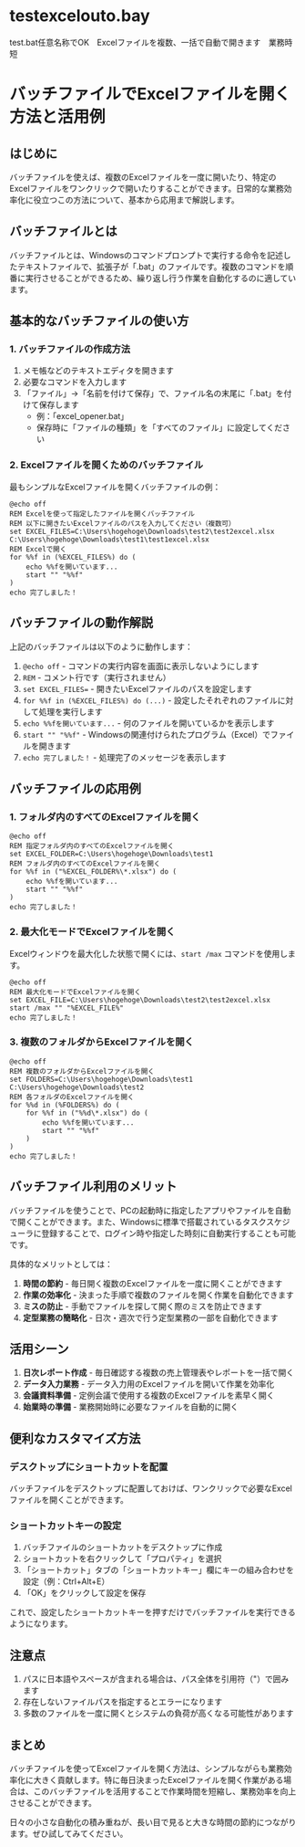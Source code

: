 # testexcelouto.bay
test.bat任意名称でOK　Excelファイルを複数、一括で自動で開きます　業務時短

# バッチファイルでExcelファイルを開く方法と活用例

## はじめに

バッチファイルを使えば、複数のExcelファイルを一度に開いたり、特定のExcelファイルをワンクリックで開いたりすることができます。日常的な業務効率化に役立つこの方法について、基本から応用まで解説します。

## バッチファイルとは

バッチファイルとは、Windowsのコマンドプロンプトで実行する命令を記述したテキストファイルで、拡張子が「.bat」のファイルです。複数のコマンドを順番に実行させることができるため、繰り返し行う作業を自動化するのに適しています。

## 基本的なバッチファイルの使い方

### 1. バッチファイルの作成方法

1. メモ帳などのテキストエディタを開きます
2. 必要なコマンドを入力します
3. 「ファイル」→「名前を付けて保存」で、ファイル名の末尾に「.bat」を付けて保存します
   * 例：「excel_opener.bat」
   * 保存時に「ファイルの種類」を「すべてのファイル」に設定してください

### 2. Excelファイルを開くためのバッチファイル

最もシンプルなExcelファイルを開くバッチファイルの例：

```batch
@echo off
REM Excelを使って指定したファイルを開くバッチファイル
REM 以下に開きたいExcelファイルのパスを入力してください（複数可）
set EXCEL_FILES=C:\Users\hogehoge\Downloads\test2\test2excel.xlsx C:\Users\hogehoge\Downloads\test1\test1excel.xlsx
REM Excelで開く
for %%f in (%EXCEL_FILES%) do (
    echo %%fを開いています...
    start "" "%%f"
)
echo 完了しました！
```

## バッチファイルの動作解説

上記のバッチファイルは以下のように動作します：

1. `@echo off` - コマンドの実行内容を画面に表示しないようにします
2. `REM` - コメント行です（実行されません）
3. `set EXCEL_FILES=` - 開きたいExcelファイルのパスを設定します
4. `for %%f in (%EXCEL_FILES%) do (...)` - 設定したそれぞれのファイルに対して処理を実行します
5. `echo %%fを開いています...` - 何のファイルを開いているかを表示します
6. `start "" "%%f"` - Windowsの関連付けられたプログラム（Excel）でファイルを開きます
7. `echo 完了しました！` - 処理完了のメッセージを表示します

## バッチファイルの応用例

### 1. フォルダ内のすべてのExcelファイルを開く

```batch
@echo off
REM 指定フォルダ内のすべてのExcelファイルを開く
set EXCEL_FOLDER=C:\Users\hogehoge\Downloads\test1
REM フォルダ内のすべてのExcelファイルを開く
for %%f in ("%EXCEL_FOLDER%\*.xlsx") do (
    echo %%fを開いています...
    start "" "%%f"
)
echo 完了しました！
```

### 2. 最大化モードでExcelファイルを開く

Excelウィンドウを最大化した状態で開くには、`start /max` コマンドを使用します。

```batch
@echo off
REM 最大化モードでExcelファイルを開く
set EXCEL_FILE=C:\Users\hogehoge\Downloads\test2\test2excel.xlsx
start /max "" "%EXCEL_FILE%"
echo 完了しました！
```

### 3. 複数のフォルダからExcelファイルを開く

```batch
@echo off
REM 複数のフォルダからExcelファイルを開く
set FOLDERS=C:\Users\hogehoge\Downloads\test1 C:\Users\hogehoge\Downloads\test2
REM 各フォルダのExcelファイルを開く
for %%d in (%FOLDERS%) do (
    for %%f in ("%%d\*.xlsx") do (
        echo %%fを開いています...
        start "" "%%f"
    )
)
echo 完了しました！
```

## バッチファイル利用のメリット

バッチファイルを使うことで、PCの起動時に指定したアプリやファイルを自動で開くことができます。また、Windowsに標準で搭載されているタスクスケジューラに登録することで、ログイン時や指定した時刻に自動実行することも可能です。

具体的なメリットとしては：

1. **時間の節約** - 毎日開く複数のExcelファイルを一度に開くことができます
2. **作業の効率化** - 決まった手順で複数のファイルを開く作業を自動化できます
3. **ミスの防止** - 手動でファイルを探して開く際のミスを防止できます
4. **定型業務の簡略化** - 日次・週次で行う定型業務の一部を自動化できます

## 活用シーン

1. **日次レポート作成** - 毎日確認する複数の売上管理表やレポートを一括で開く
2. **データ入力業務** - データ入力用のExcelファイルを開いて作業を効率化
3. **会議資料準備** - 定例会議で使用する複数のExcelファイルを素早く開く
4. **始業時の準備** - 業務開始時に必要なファイルを自動的に開く

## 便利なカスタマイズ方法

### デスクトップにショートカットを配置

バッチファイルをデスクトップに配置しておけば、ワンクリックで必要なExcelファイルを開くことができます。

### ショートカットキーの設定

1. バッチファイルのショートカットをデスクトップに作成
2. ショートカットを右クリックして「プロパティ」を選択
3. 「ショートカット」タブの「ショートカットキー」欄にキーの組み合わせを設定（例：Ctrl+Alt+E）
4. 「OK」をクリックして設定を保存

これで、設定したショートカットキーを押すだけでバッチファイルを実行できるようになります。

## 注意点

1. パスに日本語やスペースが含まれる場合は、パス全体を引用符（"）で囲みます
2. 存在しないファイルパスを指定するとエラーになります
3. 多数のファイルを一度に開くとシステムの負荷が高くなる可能性があります

## まとめ

バッチファイルを使ってExcelファイルを開く方法は、シンプルながらも業務効率化に大きく貢献します。特に毎日決まったExcelファイルを開く作業がある場合は、このバッチファイルを活用することで作業時間を短縮し、業務効率を向上させることができます。

日々の小さな自動化の積み重ねが、長い目で見ると大きな時間の節約につながります。ぜひ試してみてください。
